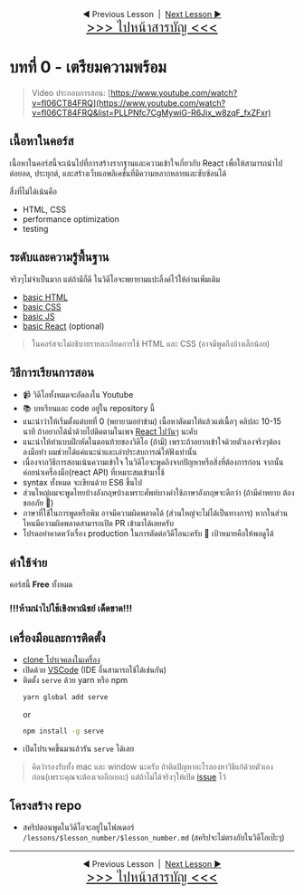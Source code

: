 <div align="center">
  <a>
    ◀ Previous Lesson
  </a>
  &nbsp;|&nbsp;
  <a href="../L01_introduction/L01_introduction.md">
    Next Lesson ▶
  </a>
</div>
<div align="center">
  <a href="../../README.md" style="font-size: 24px;">
    &gt;&gt;&gt; ไปหน้าสารบัญ &lt;&lt;&lt;
  </a>
</div>

# บทที่ 0 - เตรียมความพร้อม

> Video ประกอบการสอน: [https://www.youtube.com/watch?v=fI06CT84FRQ](https://www.youtube.com/watch?v=fI06CT84FRQ&list=PLLPNfc7CgMywiG-R6Jix_w8zqF_fxZFxr)

## เนื้อหาในคอร์ส

เนื้อหาในคอร์สนี้จะเน้นไปที่การสร้างรากฐานและความเข้าใจเกี่ยวกับ React เพื่อให้สามารถนำไปต่อยอด, ประยุกต์, และสร้างเว็บแอพลิเคชั่นที่มีความหลากหลายและซับซ้อนได้

สื่งที่ไม่ได้เน้นคือ
- HTML, CSS
- performance optimization
- testing

## ระดับและความรู้พื้นฐาน

จริงๆไม่จำเป็นมาก แต่ถ้ามีก็ดี ในวิดีโอจะพยายามแปะลิ้งค์ไว้ให้อ่านเพิ่มเติม

- [basic HTML](https://developer.mozilla.org/en-US/docs/Learn/HTML)
- [basic CSS](https://developer.mozilla.org/en-US/docs/Learn/CSS)
- [basic JS](https://developer.mozilla.org/en-US/docs/Learn/Getting_started_with_the_web/JavaScript_basics)
- [basic React](https://reactjs.org/docs/getting-started.html) (optional)

> ในคอร์สจะไม่อธิบายรายละเอียดการใช้ HTML และ CSS (อาจมีพูดถึงบ้างเล็กน้อย)

## วิธีการเรียนการสอน

- 📹 วิดีโอทั้งหมดจะอัดลงใน Youtube
- 📚 บทเรียนและ code อยู่ใน repository นี้
- แนะนำว่าให้เริ่มตั้งแต่บทที่ 0 (พยายามอย่าข้าม) เนื้อหาตัดมาให้แล้วแต่เนื้อๆ คลิปละ 10-15 นาที ถ้าอยากได้น้ำด้วยไปติดตามในเพจ [React ไปวันๆ](https://www.facebook.com/devMasterSomeday/) นะคับ
- แนะนำให้ทำแบบฝึกหัดในตอนท้ายของวิดีโอ (ถ้ามี) เพราะถ้าอยากเข้าใจด้วยตัวเองจริงๆต้องลงมือทำ ผมช่วยได้แค่แนะนำและเล่าประสบการณ์ให้ฟังเท่านั้น
- เนื่องจากวิธีการสอนเน้นความเข้าใจ ในวิดีโอจะพูดถึงจากปัญหาหรือสิ่งที่ต้องการก่อน จากนั้นค่อยนำเครื่องมือ(react API) ที่เหมาะสมเข้ามาใช้
- syntax ทั้งหมด จะเขียนด้วย ES6 ขึ้นไป
- ส่วนใหญ่ผมจะพูดไทยบ้างอังกฤษบ้างเพราะศัพท์บางคำใช้ภาษาอังกฤษจะดีกว่า (ถ้ามีคำหยาบ ต้องขออภัย 🙏)
- ภาษาที่ใช้ในการพูดหรือพิม อาจมีความผิดพลาดได้ (ส่วนใหญ่จะไม่ได้เป็นทางการ) หากในส่วนไหนมีความผิดพลาดสามารถเปิด PR เข้ามาได้เลยครับ
- โปรดอย่าคาดหวังเรื่อง production ในการตัดต่อวิดีโอนะครับ 🤣 เป้าหมายคือให้พอดูได้

## ค่าใช้จ่าย

คอร์สนี้ **Free** ทั้งหมด

### !!!ห้ามนําไปใช้เชิงพาณิชย์ เด็ดขาด!!!

## เครื่องมือและการติดตั้ง

- [clone โปรเจคลงในเครื่อง](https://github.com/React-in-Thai/learn-react-foundation.git)
- เปิดด้วย [VSCode](https://code.visualstudio.com/download) (IDE อื่นสามารถใช้ได้เช่นกัน)
- ติดตั้ง `serve` ด้วย yarn หรือ npm
  ```bash
  yarn global add serve
  ```
  or
  ```bash
  npm install -g serve
  ```
- เปิดโปรเจคขึ้นมาแล้วรัน `serve` ได้เลย

> คิดว่ารองรับทั้ง mac และ window นะครับ ถ้าติดปัญหาอะไรลองหาวิธีแก้ด้วยตัวเองก่อน(เพราะคุณจะต้องเจออีกเยอะ) แต่ถ้าไม่ได้จริงๆให้เปิด [issue](https://github.com/React-in-Thai/learn-react-foundation/issues) ไว้

## โครงสร้าง repo

- สคริปตอนพูดในวิดีโอจะอยู่ในโฟลเดอร์ `/lessons/$lesson_number/$lesson_number.md` (สคริปจะไม่ตรงกับในวิดีโอเป๊ะๆ)

---

<div align="center">
  <a>
    ◀ Previous Lesson
  </a>
  &nbsp;|&nbsp;
  <a href="../L01_introduction/L01_introduction.mdd">
    Next Lesson ▶
  </a>
</div>
<div align="center">
  <a href="../../README.md" style="font-size: 24px;">
    &gt;&gt;&gt; ไปหน้าสารบัญ &lt;&lt;&lt;
  </a>
</div>
